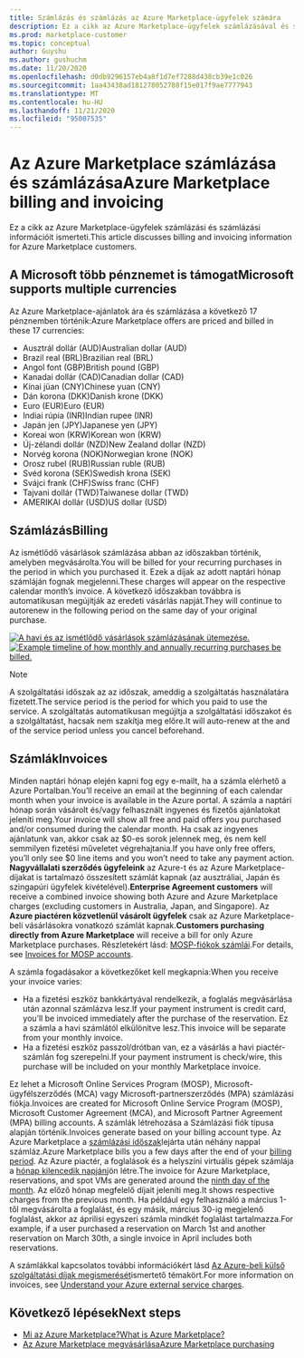 ```yaml
---
title: Számlázás és számlázás az Azure Marketplace-ügyfelek számára
description: Ez a cikk az Azure Marketplace-ügyfelek számlázásával és számlázásával kapcsolatos gyakori kérdéseket ismerteti.
ms.prod: marketplace-customer
ms.topic: conceptual
author: Guyshu
ms.author: gushuchm
ms.date: 11/20/2020
ms.openlocfilehash: d0db9296157eb4a8f1d7ef7288d438cb39e1c026
ms.sourcegitcommit: 1aa43438ad181278052788f15e017f9ae7777943
ms.translationtype: MT
ms.contentlocale: hu-HU
ms.lasthandoff: 11/21/2020
ms.locfileid: "95007535"
---
```

# <a name="azure-marketplace-billing-and-invoicing"></a><span data-ttu-id="d42df-103">Az Azure Marketplace számlázása és számlázása</span><span class="sxs-lookup"><span data-stu-id="d42df-103">Azure Marketplace billing and invoicing</span></span>

<span data-ttu-id="d42df-104">Ez a cikk az Azure Marketplace-ügyfelek számlázási és számlázási információit ismerteti.</span><span class="sxs-lookup"><span data-stu-id="d42df-104">This article discusses billing and invoicing information for Azure Marketplace customers.</span></span>

## <a name="microsoft-supports-multiple-currencies"></a><span data-ttu-id="d42df-105">A Microsoft több pénznemet is támogat</span><span class="sxs-lookup"><span data-stu-id="d42df-105">Microsoft supports multiple currencies</span></span>

<span data-ttu-id="d42df-106">Az Azure Marketplace-ajánlatok ára és számlázása a következő 17 pénznemben történik:</span><span class="sxs-lookup"><span data-stu-id="d42df-106">Azure Marketplace offers are priced and billed in these 17 currencies:</span></span>

- <span data-ttu-id="d42df-107">Ausztrál dollár (AUD)</span><span class="sxs-lookup"><span data-stu-id="d42df-107">Australian dollar (AUD)</span></span>
- <span data-ttu-id="d42df-108">Brazil real (BRL)</span><span class="sxs-lookup"><span data-stu-id="d42df-108">Brazilian real (BRL)</span></span>
- <span data-ttu-id="d42df-109">Angol font (GBP)</span><span class="sxs-lookup"><span data-stu-id="d42df-109">British pound (GBP)</span></span>
- <span data-ttu-id="d42df-110">Kanadai dollár (CAD)</span><span class="sxs-lookup"><span data-stu-id="d42df-110">Canadian dollar (CAD)</span></span>
- <span data-ttu-id="d42df-111">Kínai jüan (CNY)</span><span class="sxs-lookup"><span data-stu-id="d42df-111">Chinese yuan (CNY)</span></span>
- <span data-ttu-id="d42df-112">Dán korona (DKK)</span><span class="sxs-lookup"><span data-stu-id="d42df-112">Danish krone (DKK)</span></span>
- <span data-ttu-id="d42df-113">Euro (EUR)</span><span class="sxs-lookup"><span data-stu-id="d42df-113">Euro (EUR)</span></span>
- <span data-ttu-id="d42df-114">Indiai rúpia (INR)</span><span class="sxs-lookup"><span data-stu-id="d42df-114">Indian rupee (INR)</span></span>
- <span data-ttu-id="d42df-115">Japán jen (JPY)</span><span class="sxs-lookup"><span data-stu-id="d42df-115">Japanese yen (JPY)</span></span>
- <span data-ttu-id="d42df-116">Koreai won (KRW)</span><span class="sxs-lookup"><span data-stu-id="d42df-116">Korean won (KRW)</span></span>
- <span data-ttu-id="d42df-117">Új-zélandi dollár (NZD)</span><span class="sxs-lookup"><span data-stu-id="d42df-117">New Zealand dollar (NZD)</span></span>
- <span data-ttu-id="d42df-118">Norvég korona (NOK)</span><span class="sxs-lookup"><span data-stu-id="d42df-118">Norwegian krone (NOK)</span></span>
- <span data-ttu-id="d42df-119">Orosz rubel (RUB)</span><span class="sxs-lookup"><span data-stu-id="d42df-119">Russian ruble (RUB)</span></span>
- <span data-ttu-id="d42df-120">Svéd korona (SEK)</span><span class="sxs-lookup"><span data-stu-id="d42df-120">Swedish krona (SEK)</span></span>
- <span data-ttu-id="d42df-121">Svájci frank (CHF)</span><span class="sxs-lookup"><span data-stu-id="d42df-121">Swiss franc (CHF)</span></span>
- <span data-ttu-id="d42df-122">Tajvani dollár (TWD)</span><span class="sxs-lookup"><span data-stu-id="d42df-122">Taiwanese dollar (TWD)</span></span>
- <span data-ttu-id="d42df-123">AMERIKAI dollár (USD)</span><span class="sxs-lookup"><span data-stu-id="d42df-123">US dollar (USD)</span></span>

## <a name="billing"></a><span data-ttu-id="d42df-124">Számlázás</span><span class="sxs-lookup"><span data-stu-id="d42df-124">Billing</span></span>

<span data-ttu-id="d42df-125">Az ismétlődő vásárlások számlázása abban az időszakban történik, amelyben megvásárolta.</span><span class="sxs-lookup"><span data-stu-id="d42df-125">You will be billed for your recurring purchases in the period in which you purchased it.</span></span> <span data-ttu-id="d42df-126">Ezek a díjak az adott naptári hónap számláján fognak megjelenni.</span><span class="sxs-lookup"><span data-stu-id="d42df-126">These charges will appear on the respective calendar month’s invoice.</span></span> <span data-ttu-id="d42df-127">A következő időszakban továbbra is automatikusan megújítják az eredeti vásárlás napját.</span><span class="sxs-lookup"><span data-stu-id="d42df-127">They will continue to autorenew in the following period on the same day of your original purchase.</span></span>

<span data-ttu-id="d42df-128">[![A havi és az ismétlődő vásárlások számlázásának ütemezése.](media/billing/billing-charges-recurring.png)](media/billing/billing-charges-recurring.png#lightbox)</span><span class="sxs-lookup"><span data-stu-id="d42df-128">[![Example timeline of how monthly and annually recurring purchases be billed.](media/billing/billing-charges-recurring.png)](media/billing/billing-charges-recurring.png#lightbox)</span></span>

>[!NOTE]
> <span data-ttu-id="d42df-129">A szolgáltatási időszak az az időszak, ameddig a szolgáltatás használatára fizetett.</span><span class="sxs-lookup"><span data-stu-id="d42df-129">The service period is the period for which you paid to use the service.</span></span> <span data-ttu-id="d42df-130">A szolgáltatás automatikusan megújítja a szolgáltatási időszakot és a szolgáltatást, hacsak nem szakítja meg előre.</span><span class="sxs-lookup"><span data-stu-id="d42df-130">It will auto-renew at the and of the service period unless you cancel beforehand.</span></span>

## <a name="invoices"></a><span data-ttu-id="d42df-131">Számlák</span><span class="sxs-lookup"><span data-stu-id="d42df-131">Invoices</span></span>

<span data-ttu-id="d42df-132">Minden naptári hónap elején kapni fog egy e-mailt, ha a számla elérhető a Azure Portalban.</span><span class="sxs-lookup"><span data-stu-id="d42df-132">You’ll receive an email at the beginning of each calendar month when your invoice is available in the Azure portal.</span></span> <span data-ttu-id="d42df-133">A számla a naptári hónap során vásárolt és/vagy felhasznált ingyenes és fizetős ajánlatokat jeleníti meg.</span><span class="sxs-lookup"><span data-stu-id="d42df-133">Your invoice will show all free and paid offers you purchased and/or consumed during the calendar month.</span></span> <span data-ttu-id="d42df-134">Ha csak az ingyenes ajánlatunk van, akkor csak az $0-es sorok jelennek meg, és nem kell semmilyen fizetési műveletet végrehajtania.</span><span class="sxs-lookup"><span data-stu-id="d42df-134">If you have only free offers, you’ll only see $0 line items and you won’t need to take any payment action.</span></span> <span data-ttu-id="d42df-135">**Nagyvállalati szerződés ügyfeleink** az Azure-t és az Azure Marketplace-díjakat is tartalmazó összesített számlát kapnak (az ausztráliai, Japán és szingapúri ügyfelek kivételével).</span><span class="sxs-lookup"><span data-stu-id="d42df-135">**Enterprise Agreement customers** will receive a combined invoice showing both Azure and Azure Marketplace charges (excluding customers in Australia, Japan, and Singapore).</span></span> <span data-ttu-id="d42df-136">Az **Azure piactéren közvetlenül vásárolt ügyfelek** csak az Azure Marketplace-beli vásárlásokra vonatkozó számlát kapnak.</span><span class="sxs-lookup"><span data-stu-id="d42df-136">**Customers purchasing directly from Azure Marketplace** will receive a bill for only Azure Marketplace purchases.</span></span> <span data-ttu-id="d42df-137">Részletekért lásd: [MOSP-fiókok számlái](/azure/cost-management-billing/understand/download-azure-invoice#invoices-for-mosp-billing-accounts).</span><span class="sxs-lookup"><span data-stu-id="d42df-137">For details, see [Invoices for MOSP accounts](/azure/cost-management-billing/understand/download-azure-invoice#invoices-for-mosp-billing-accounts).</span></span>

<span data-ttu-id="d42df-138">A számla fogadásakor a következőket kell megkapnia:</span><span class="sxs-lookup"><span data-stu-id="d42df-138">When you receive your invoice varies:</span></span>

- <span data-ttu-id="d42df-139">Ha a fizetési eszköz bankkártyával rendelkezik, a foglalás megvásárlása után azonnal számlázva lesz.</span><span class="sxs-lookup"><span data-stu-id="d42df-139">If your payment instrument is credit card, you’ll be invoiced immediately after the purchase of the reservation.</span></span> <span data-ttu-id="d42df-140">Ez a számla a havi számlától elkülönítve lesz.</span><span class="sxs-lookup"><span data-stu-id="d42df-140">This invoice will be separate from your monthly invoice.</span></span>
- <span data-ttu-id="d42df-141">Ha a fizetési eszköz passzol/drótban van, ez a vásárlás a havi piactér-számlán fog szerepelni.</span><span class="sxs-lookup"><span data-stu-id="d42df-141">If your payment instrument is check/wire, this purchase will be included on your monthly Marketplace invoice.</span></span>

<span data-ttu-id="d42df-142">Ez lehet a Microsoft Online Services Program (MOSP), Microsoft-ügyfélszerződés (MCA) vagy Microsoft-partnerszerződés (MPA) számlázási fiókja.</span><span class="sxs-lookup"><span data-stu-id="d42df-142">Invoices are created for Microsoft Online Service Program (MOSP), Microsoft Customer Agreement (MCA), and Microsoft Partner Agreement (MPA) billing accounts.</span></span> <span data-ttu-id="d42df-143">A számlák létrehozása a Számlázási fiók típusa alapján történik.</span><span class="sxs-lookup"><span data-stu-id="d42df-143">Invoices generate based on your billing account type.</span></span> <span data-ttu-id="d42df-144">Az Azure Marketplace a [számlázási időszak](/azure/cost-management-billing/understand/download-azure-invoice#why-you-might-not-see-an-invoice)lejárta után néhány nappal számláz.</span><span class="sxs-lookup"><span data-stu-id="d42df-144">Azure Marketplace bills you a few days after the end of your [billing period](/azure/cost-management-billing/understand/download-azure-invoice#why-you-might-not-see-an-invoice).</span></span> <span data-ttu-id="d42df-145">Az Azure piactér, a foglalások és a helyszíni virtuális gépek számlája a [hónap kilencedik napján](/azure/cost-management-billing/understand/download-azure-invoice#invoices-for-mosp-billing-accounts)jön létre.</span><span class="sxs-lookup"><span data-stu-id="d42df-145">The invoice for Azure Marketplace, reservations, and spot VMs are generated around the [ninth day of the month](/azure/cost-management-billing/understand/download-azure-invoice#invoices-for-mosp-billing-accounts).</span></span> <span data-ttu-id="d42df-146">Az előző hónap megfelelő díjait jeleníti meg.</span><span class="sxs-lookup"><span data-stu-id="d42df-146">It shows respective charges from the previous month.</span></span> <span data-ttu-id="d42df-147">Ha például egy felhasználó a március 1-től megvásárolta a foglalást, és egy másik, március 30-ig megjelenő foglalást, akkor az áprilisi egyszeri számla mindkét foglalást tartalmazza.</span><span class="sxs-lookup"><span data-stu-id="d42df-147">For example, if a user purchased a reservation on March 1st and another reservation on March 30th, a single invoice in April includes both reservations.</span></span>

<span data-ttu-id="d42df-148">A számlákkal kapcsolatos további információkért lásd [Az Azure-beli külső szolgáltatási díjak megismerését](/azure/cost-management-billing/understand/understand-azure-marketplace-charges)ismertető témakört.</span><span class="sxs-lookup"><span data-stu-id="d42df-148">For more information on invoices, see [Understand your Azure external service charges](/azure/cost-management-billing/understand/understand-azure-marketplace-charges).</span></span>

## <a name="next-steps"></a><span data-ttu-id="d42df-149">Következő lépések</span><span class="sxs-lookup"><span data-stu-id="d42df-149">Next steps</span></span>

- [<span data-ttu-id="d42df-150">Mi az Azure Marketplace?</span><span class="sxs-lookup"><span data-stu-id="d42df-150">What is Azure Marketplace?</span></span>](azure-marketplace-overview.md)
- [<span data-ttu-id="d42df-151">Az Azure Marketplace megvásárlása</span><span class="sxs-lookup"><span data-stu-id="d42df-151">Azure Marketplace purchasing</span></span>](azure-purchasing-invoicing.md)

